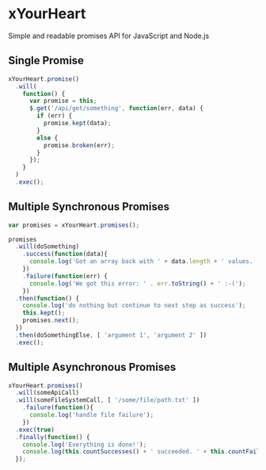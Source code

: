 xYourHeart
==========

Simple and readable promises API for JavaScript and Node.js

## Single Promise 

```javascript
xYourHeart.promise()
  .will(
    function() {
      var promise = this;
      $.get('/api/get/something', function(err, data) {
        if (err) {
          promise.kept(data);
        }
        else {
          promise.broken(err);
        }
      });
    }
  )
  .exec();
```

## Multiple Synchronous Promises

```javascript
var promises = xYourHeart.promises();

promises
  .will(doSomething)
    .success(function(data){
      console.log('Got an array back with ' + data.length + ' values. :-)');
    })
    .failure(function(err) {
      console.log('We got this error: ' . err.toString() + ' :-(');
    })
  .then(function() {
    console.log('do nothing but continue to next step as success');
    this.kept();
    promises.next();
  })
  .then(doSomethingElse, [ 'argument 1', 'argument 2' ])
  .exec();
```

## Multiple Asynchronous Promises

```javascript
xYourHeart.promises()
  .will(someApiCall)
  .will(someFileSystemCall, [ '/some/file/path.txt' ])
    .failure(function(){
      console.log('handle file failure');
    })
  .exec(true)
  .finally(function() {
    console.log('Everything is done!');
    console.log(this.countSuccesses() + ' succeeded. ' + this.countFailures() + ' failed.');
  });
```


